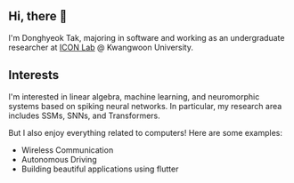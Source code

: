 ## Hi, there 👋

I'm Donghyeok Tak, majoring in software and working as an undergraduate researcher at [ICON Lab](https://icon.kw.ac.kr) @ Kwangwoon University.

## Interests

I'm interested in linear algebra, machine learning, and neuromorphic systems based on spiking neural networks.
In particular, my research area includes SSMs, SNNs, and Transformers.

But I also enjoy everything related to computers! Here are some examples:
- Wireless Communication
- Autonomous Driving
- Building beautiful applications using flutter
